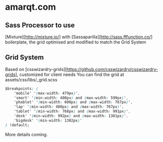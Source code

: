 # amarqt.com

## Sass Processor to use

[Mixture][http://mixture.io/] with [Sassaparilla][http://sass.fffunction.co/] boilerplate, the grid optimised and modified to match the Grid System


## Grid System

Based on [csswizardry-grids][https://github.com/csswizardry/csswizardry-grids], customized for client needs
You can find the grid at assets/css/libs/_grid.scss

```css
$breakpoints: (
    'mobile' '(max-width: 479px)',
    'smart' '(min-width: 480px) and (max-width: 599px)',
    'phablet' '(min-width: 600px) and (max-width: 767px)',
    'lap' '(min-width: 480px) and (max-width: 767px)',
    'tablet' '(min-width: 768px) and (max-width: 991px)',
    'desk' '(min-width: 992px) and (max-width: 1381px)',
    'bigdesk' '(min-width: 1382px)'
) !default;
```

More details coming.

